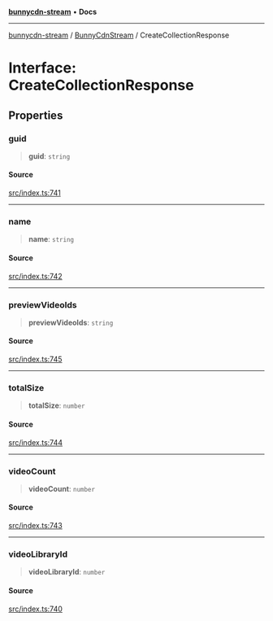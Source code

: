 [**bunnycdn-stream**](../../../README.md) • **Docs**

***

[bunnycdn-stream](../../../globals.md) / [BunnyCdnStream](../README.md) / CreateCollectionResponse

# Interface: CreateCollectionResponse

## Properties

### guid

> **guid**: `string`

#### Source

[src/index.ts:741](https://github.com/dan-online/bunnycdn-stream/blob/1f8579d/src/index.ts#L741)

***

### name

> **name**: `string`

#### Source

[src/index.ts:742](https://github.com/dan-online/bunnycdn-stream/blob/1f8579d/src/index.ts#L742)

***

### previewVideoIds

> **previewVideoIds**: `string`

#### Source

[src/index.ts:745](https://github.com/dan-online/bunnycdn-stream/blob/1f8579d/src/index.ts#L745)

***

### totalSize

> **totalSize**: `number`

#### Source

[src/index.ts:744](https://github.com/dan-online/bunnycdn-stream/blob/1f8579d/src/index.ts#L744)

***

### videoCount

> **videoCount**: `number`

#### Source

[src/index.ts:743](https://github.com/dan-online/bunnycdn-stream/blob/1f8579d/src/index.ts#L743)

***

### videoLibraryId

> **videoLibraryId**: `number`

#### Source

[src/index.ts:740](https://github.com/dan-online/bunnycdn-stream/blob/1f8579d/src/index.ts#L740)
